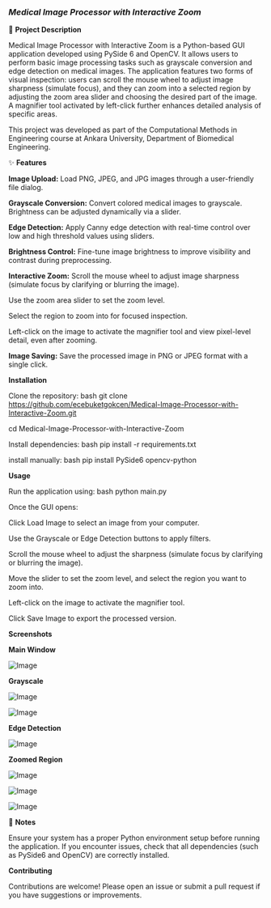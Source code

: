 ### _**Medical Image Processor with Interactive Zoom**_


🧠 **Project Description**

Medical Image Processor with Interactive Zoom is a Python-based GUI application developed using PySide 6 and OpenCV. It allows users to perform basic image processing tasks such as grayscale conversion and edge detection on medical images. The application features two forms of visual inspection: users can scroll the mouse wheel to adjust image sharpness (simulate focus), and they can zoom into a selected region by adjusting the zoom area slider and choosing the desired part of the image. A magnifier tool activated by left-click further enhances detailed analysis of specific areas.

This project was developed as part of the Computational Methods in Engineering course at Ankara University, Department of Biomedical Engineering.

✨ **Features**

**Image Upload:** Load PNG, JPEG, and JPG images through a user-friendly file dialog.  

**Grayscale Conversion:** Convert colored medical images to grayscale. Brightness can be adjusted dynamically via a slider.  

**Edge Detection:** Apply Canny edge detection with real-time control over low and high threshold values using sliders.

**Brightness Control:** Fine-tune image brightness to improve visibility and contrast during preprocessing.  

**Interactive Zoom:**  Scroll the mouse wheel to adjust image sharpness (simulate focus by clarifying or blurring the image).  

Use the zoom area slider to set the zoom level. 

Select the region to zoom into for focused inspection.  

Left-click on the image to activate the magnifier tool and view pixel-level detail, even after zooming. 

**Image Saving:** Save the processed image in PNG or JPEG format with a single click.


**Installation**

Clone the repository: bash git clone https://github.com/ecebuketgokcen/Medical-Image-Processor-with-Interactive-Zoom.git

cd Medical-Image-Processor-with-Interactive-Zoom


Install dependencies: bash pip install -r requirements.txt 

install manually: bash pip install PySide6 opencv-python


**Usage**

Run the application using: bash python main.py

Once the GUI opens:

Click Load Image to select an image from your computer.

Use the Grayscale or Edge Detection buttons to apply filters.

Scroll the mouse wheel to adjust the sharpness (simulate focus by clarifying or blurring the image).

Move the slider to set the zoom level, and select the region you want to zoom into.

Left-click on the image to activate the magnifier tool.

Click Save Image to export the processed version.




**Screenshots**

**Main Window**

![Image](https://github.com/user-attachments/assets/91ef679d-b1fa-4561-bd80-44fca1ffb628)


**Grayscale** 

![Image](https://github.com/user-attachments/assets/1f33e9e7-5163-4aab-8491-f9eb9b800b35)

![Image](https://github.com/user-attachments/assets/5c68f75b-b7be-4950-8dbe-697ee38d7b8b)


**Edge Detection**

![Image](https://github.com/user-attachments/assets/d19da331-674b-45fe-82cd-04f915c5b21f)


**Zoomed Region**

![Image](https://github.com/user-attachments/assets/1749099d-5267-4b3f-9a24-2d9ad13f8a87)

![Image](https://github.com/user-attachments/assets/ab01d866-bff2-4fb4-b8b2-ff172c413e56)

![Image](https://github.com/user-attachments/assets/1aefeeb7-e94b-41fd-9662-103d48d6ceef)



📝 **Notes**

Ensure your system has a proper Python environment setup before running the application. If you encounter issues, check that all dependencies (such as PySide6 and OpenCV) are correctly installed.


**Contributing**

Contributions are welcome! Please open an issue or submit a pull request if you have suggestions or improvements.
